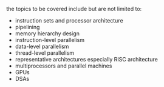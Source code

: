 the topics to be covered include but are not limited to:

- instruction sets and processor architecture
- pipelining 
- memory hierarchy design
- instruction-level parallelism
- data-level parallelism
- thread-level parallelism
- representative architectures especially RISC architecture
- multiprocessors and parallel machines
- GPUs
- DSAs
